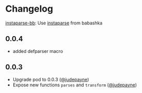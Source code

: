 # Changelog

[instaparse-bb](https://github.com/babashka/instaparse-bb): Use [instaparse](https://github.com/Engelberg/instaparse) from babashka

## 0.0.4

- added defparser macro


## 0.0.3

- Upgrade pod to 0.0.3 ([@judepayne](https://github.com/judepayne))
- Expose new functions `parses` and `transform` ([@judepayne](https://github.com/judepayne))
